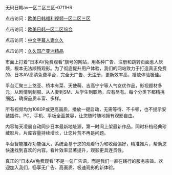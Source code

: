 无码日韩av一区二区三区-0711HR

点击访问：<a href="https://heiliaoga6s9v.pages.dev">欧美日韩福利视频一区二区三区</a>

点击访问：<a href="https://heiliaowzu4ur.pages.dev">欧美日韩一区二区综合</a>

点击访问：<a href="https://heiliaoll4qsx.pages.dev">中文字幕人妻久久</a>

点击访问：<a href="https://heiliao2dmwwy.pages.dev">久久国产亚洲精品</a>


市面上打着“日本AV免费观看”旗号的网站，用各种广告、注册和跳转页面惹人厌烦，根本无法顺畅观影。为了彻底提升用户体验，我们的网站致力于打造真正免费的、日本AV高清免费平台，完全无广告、无注册，更新效率高，播放体验极佳。

平台汇聚三上悠亚、桥本有菜、天使萌、吉高宁宁等人气女优作品，影视题材多元，从剧情到制服、从人妻到SM、从学生到职场，应有尽有。每个分类下都精挑细选，确保品质丰富、多样。

所有视频均为1080P或更高画质，播放一键启动，无需等待、不卡顿，也不提示安装插件。PC、手机、平板全面兼容，让您随时随地拥有观影自由。

内容每天凌晨自动同步日本最新地址源，第一时间上架最新作品，同时补档经典珍藏影片。片库容量持续增长，让您片荒不再是问题。

平台智能推荐功能强大，系统会基于您的观看行为和收藏偏好，精准推片，帮助您快速找到喜欢的内容。看片效率显著提升，观影更具连贯性。

真正的“日本AV免费观看”不是一句广告语，而是我们一直在践行的服务宗旨。欢迎加入我们，畅享无广告、高画质、极速观影的新体验。

<span style="display:none;">[Canonical link](https://github.com/hbd20250711/riben851)</span>
